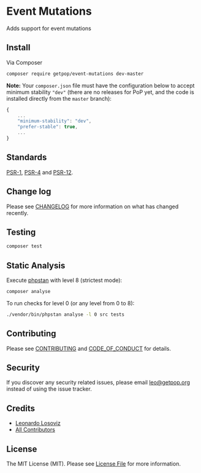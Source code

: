 # Event Mutations

<!--
[![Latest Version on Packagist][ico-version]][link-packagist]
[![Software License][ico-license]](LICENSE.md)
[![Build Status][ico-travis]][link-travis]
[![Coverage Status][ico-scrutinizer]][link-scrutinizer]
[![Quality Score][ico-code-quality]][link-code-quality]
[![Total Downloads][ico-downloads]][link-downloads]
-->

Adds support for event mutations

## Install

Via Composer

``` bash
composer require getpop/event-mutations dev-master
```

**Note:** Your `composer.json` file must have the configuration below to accept minimum stability `"dev"` (there are no releases for PoP yet, and the code is installed directly from the `master` branch):

```javascript
{
    ...
    "minimum-stability": "dev",
    "prefer-stable": true,
    ...
}
```

<!--
## Usage

``` php
```
-->

## Standards

[PSR-1](https://www.php-fig.org/psr/psr-1), [PSR-4](https://www.php-fig.org/psr/psr-4) and [PSR-12](https://www.php-fig.org/psr/psr-12).

## Change log

Please see [CHANGELOG](CHANGELOG.md) for more information on what has changed recently.

## Testing

``` bash
composer test
```

## Static Analysis

Execute [phpstan](https://github.com/phpstan/phpstan) with level 8 (strictest mode):

``` bash
composer analyse
```

To run checks for level 0 (or any level from 0 to 8):

``` bash
./vendor/bin/phpstan analyse -l 0 src tests
```

## Contributing

Please see [CONTRIBUTING](CONTRIBUTING.md) and [CODE_OF_CONDUCT](CODE_OF_CONDUCT.md) for details.

## Security

If you discover any security related issues, please email leo@getpop.org instead of using the issue tracker.

## Credits

- [Leonardo Losoviz][link-author]
- [All Contributors][link-contributors]

## License

The MIT License (MIT). Please see [License File](LICENSE.md) for more information.

[ico-version]: https://img.shields.io/packagist/v/getpop/event-mutations.svg?style=flat-square
[ico-license]: https://img.shields.io/badge/license-MIT-brightgreen.svg?style=flat-square
[ico-travis]: https://img.shields.io/travis/getpop/event-mutations/master.svg?style=flat-square
[ico-scrutinizer]: https://img.shields.io/scrutinizer/coverage/g/getpop/event-mutations.svg?style=flat-square
[ico-code-quality]: https://img.shields.io/scrutinizer/g/getpop/event-mutations.svg?style=flat-square
[ico-downloads]: https://img.shields.io/packagist/dt/getpop/event-mutations.svg?style=flat-square

[link-packagist]: https://packagist.org/packages/getpop/event-mutations
[link-travis]: https://travis-ci.org/getpop/event-mutations
[link-scrutinizer]: https://scrutinizer-ci.com/g/getpop/event-mutations/code-structure
[link-code-quality]: https://scrutinizer-ci.com/g/getpop/event-mutations
[link-downloads]: https://packagist.org/packages/getpop/event-mutations
[link-author]: https://github.com/leoloso
[link-contributors]: ../../contributors
